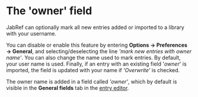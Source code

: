 # The 'owner' field

JabRef can optionally mark all new entries added or imported to a library with your username.

You can disable or enable this feature by entering **Options → Preferences → General**, and selecting/deselecting the line _'mark new entries with owner name'_. You can also change the name used to mark entries. By default, your user name is used. Finally, if an entry with an existing field '_owner_' is imported, the field is updated with your name if _'Overwrite'_ is checked.

The owner name is added in a field called _'owner'_, which by default is visible in the **General fields** tab in the [entry editor](./).

